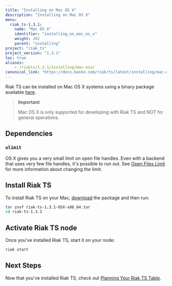 ```yaml
---
title: "Installing on Mac OS X"
description: "Installing on Mac OS X"
menu:
  riak_ts-1.3.1:
    name: "Mac OS X"
    identifier: "installing_on_mac_os_x"
    weight: 202
    parent: "installing"
project: "riak_ts"
project_version: "1.3.1"
toc: true
aliases:
    - /riakts/1.3.1/installing/mac-osx/
canonical_link: "https://docs.basho.com/riak/ts/latest/installing/mac-osx"
---
```



[download]: ../../downloads/
[openfileslimit]: /riak/kv/2.1.4/using/performance/open-files-limit
[planning]: ../../using/planning

Riak TS can be installed on Mac OS X systems using a binary
package available [here][download].

>**Important**
>
>Mac OS X is only supported for developing with Riak TS and NOT for general operations.


## Dependencies

### `ulimit`

OS X gives you a very small limit on open file handles. Even with a
backend that uses very few file handles, it's possible to run out. See
[Open Files Limit][openfileslimit] for more information about changing the limit.


## Install Riak TS

To install Riak TS on your Mac, [download] the package and then run:

```bash
tar zxvf riak-ts-1.3.1-OSX-x86_64.tar
cd riak-ts-1.3.1
```


## Activate Riak TS node

Once you've installed Riak TS, start it on your node:

```bash
riak start
```


## Next Steps

Now that you've installed Riak TS, check out [Planning Your Riak TS Table][planning].